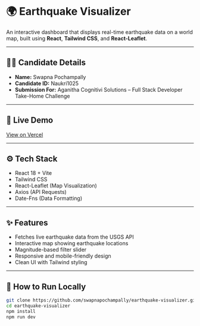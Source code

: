 # 🌍 Earthquake Visualizer  

An interactive dashboard that displays real-time earthquake data on a world map, built using **React**, **Tailwind CSS**, and **React-Leaflet**.

---

## 👩‍💻 Candidate Details
- **Name:** Swapna Pochampally  
- **Candidate ID:** Naukri1025  
- **Submission For:** Aganitha Cognitivi Solutions – Full Stack Developer Take-Home Challenge  

---

## 🔗 Live Demo
[View on Vercel](https://earthquake-visualizer-qjcg-1vqknhoww.vercel.app)

---

## ⚙️ Tech Stack
- React 18 + Vite  
- Tailwind CSS  
- React-Leaflet (Map Visualization)  
- Axios (API Requests)  
- Date-Fns (Data Formatting)

---

## ✨ Features
- Fetches live earthquake data from the USGS API  
- Interactive map showing earthquake locations  
- Magnitude-based filter slider  
- Responsive and mobile-friendly design  
- Clean UI with Tailwind styling  

---

## 🚀 How to Run Locally
```bash
git clone https://github.com/swapnapochampally/earthquake-visualizer.git
cd earthquake-visualizer
npm install
npm run dev

